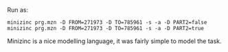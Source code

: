 Run as:
```
minizinc prg.mzn -D FROM=271973 -D TO=785961 -s -a -D PART2=false
minizinc prg.mzn -D FROM=271973 -D TO=785961 -s -a -D PART2=true
```

Minizinc is a nice modelling language, it was fairly simple to model the task. 
